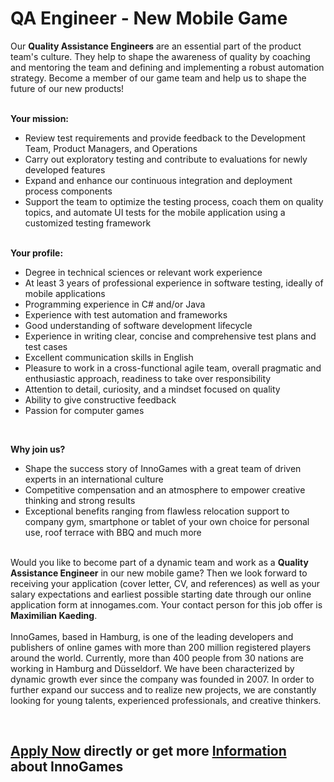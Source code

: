 <h1>QA Engineer - New Mobile Game</h1>
<p>Our <strong>Quality Assistance Engineers</strong> are an essential part of the product team's culture. They help to shape the awareness of quality by coaching and mentoring the team and defining and implementing a robust automation strategy. Become a member of our game team and help us to shape the future of our new products!<br /><br /></p><p><strong>Your mission:</strong>&nbsp;</p><ul><li>Review test requirements and provide feedback to the&nbsp;Development Team, Product Managers, and Operations</li><li>Carry out exploratory testing and contribute to evaluations for newly developed features</li><li>Expand and enhance our continuous integration and deployment process components</li><li>Support the team to optimize the testing process, coach them on quality topics, and automate UI tests for the mobile application using a customized testing framework</li></ul><p><strong><br />Your profile:</strong>&nbsp;</p><ul><li>Degree&nbsp;in technical sciences or relevant work experience</li><li>At least 3 years of professional experience in software testing, ideally of mobile applications</li><li>Programming experience in C# and/or Java</li><li>Experience with test automation and frameworks</li><li>Good understanding of software development lifecycle</li><li>Experience in writing clear, concise and comprehensive test plans and test cases</li><li>Excellent communication skills in English</li><li>Pleasure to work in a cross-functional agile team, overall pragmatic and enthusiastic approach, readiness to take over responsibility</li><li>Attention to detail, curiosity, and a mindset focused on quality</li><li>Ability to give constructive feedback</li><li>Passion for computer games</li></ul><br /><p><strong>Why join us?&nbsp;</strong></p><ul><li>Shape the success story of InnoGames with a great team of driven experts in an international culture</li><li>Competitive compensation and an atmosphere to empower creative thinking and strong results</li><li>Exceptional benefits ranging from flawless relocation support to company gym, smartphone or tablet of your own choice for personal use, roof terrace with BBQ and much more</li></ul><p><br />Would you like to become part of a dynamic team and work as a <strong>Quality Assistance Engineer</strong>&nbsp;in our new mobile game? Then we look forward to receiving your application (cover letter, CV, and references) as well as your salary expectations and earliest possible starting date through our online application form at innogames.com. Your contact person for this job offer is <strong>Maximilian Kaeding</strong>.<br /> <br />InnoGames, based in Hamburg, is one of the leading developers and publishers of online games with more than 200 million registered players around the world. Currently, more than 400 people from 30 nations are working in Hamburg and D&uuml;sseldorf. We have been characterized by dynamic growth ever since the company was founded in 2007. In order to further expand our success and to realize new projects, we are constantly looking for young talents, experienced professionals, and creative thinkers.</p><p>&nbsp;</p>

<h2><a href="https://jobs.jobvite.com/careers/innogames/job//oR076fwO/apply?__jvst=Job+Board&__jvsd=github_jobs_repo">Apply Now</a> directly or get more <a href="https://www.innogames.com/career/detail/job/qa-engineer-new-mobile-game/?s=github_jobs_repo">Information</a> about InnoGames</h2>